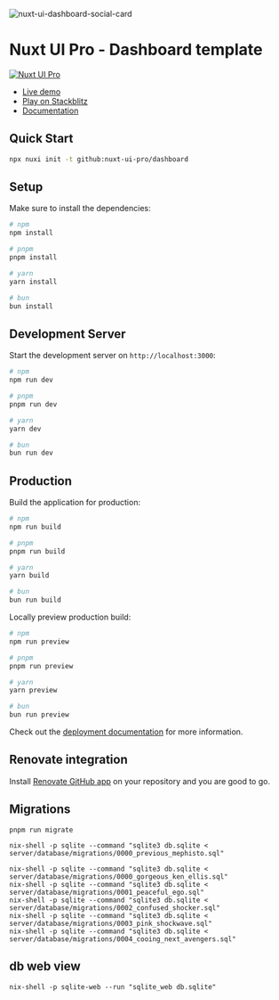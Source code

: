 ![nuxt-ui-dashboard-social-card](https://github.com/nuxt-ui-pro/dashboard/assets/739984/f785284b-7db2-4732-af0e-2cb3c0bd7ca2)

# Nuxt UI Pro - Dashboard template

[![Nuxt UI Pro](https://img.shields.io/badge/Made%20with-Nuxt%20UI%20Pro-00DC82?logo=nuxt.js&labelColor=020420)](https://ui.nuxt.com/pro)

- [Live demo](https://dashboard-template.nuxt.dev/)
- [Play on Stackblitz](https://stackblitz.com/github/nuxt-ui-pro/dashboard)
- [Documentation](https://ui.nuxt.com/pro/getting-started)

## Quick Start

```bash [Terminal]
npx nuxi init -t github:nuxt-ui-pro/dashboard
```

## Setup

Make sure to install the dependencies:

```bash
# npm
npm install

# pnpm
pnpm install

# yarn
yarn install

# bun
bun install
```

## Development Server

Start the development server on `http://localhost:3000`:

```bash
# npm
npm run dev

# pnpm
pnpm run dev

# yarn
yarn dev

# bun
bun run dev
```

## Production

Build the application for production:

```bash
# npm
npm run build

# pnpm
pnpm run build

# yarn
yarn build

# bun
bun run build
```

Locally preview production build:

```bash
# npm
npm run preview

# pnpm
pnpm run preview

# yarn
yarn preview

# bun
bun run preview
```

Check out the [deployment documentation](https://nuxt.com/docs/getting-started/deployment) for more information.

## Renovate integration

Install [Renovate GitHub app](https://github.com/apps/renovate/installations/select_target) on your repository and you are good to go.

## Migrations

```
pnpm run migrate
```

```
nix-shell -p sqlite --command "sqlite3 db.sqlite < server/database/migrations/0000_previous_mephisto.sql"
```

<!-- server/database/migrations/0001_peaceful_ego.sql 
server/database/migrations/0002_confused_shocker.sql 
server/database/migrations/0003_pink_shockwave.sql 
server/database/migrations/0004_cooing_next_avengers.sql -->
```
nix-shell -p sqlite --command "sqlite3 db.sqlite < server/database/migrations/0000_gorgeous_ken_ellis.sql"
nix-shell -p sqlite --command "sqlite3 db.sqlite < server/database/migrations/0001_peaceful_ego.sql"
nix-shell -p sqlite --command "sqlite3 db.sqlite < server/database/migrations/0002_confused_shocker.sql"
nix-shell -p sqlite --command "sqlite3 db.sqlite < server/database/migrations/0003_pink_shockwave.sql"
nix-shell -p sqlite --command "sqlite3 db.sqlite < server/database/migrations/0004_cooing_next_avengers.sql"
```


## db web view 

```
nix-shell -p sqlite-web --run "sqlite_web db.sqlite"
```
